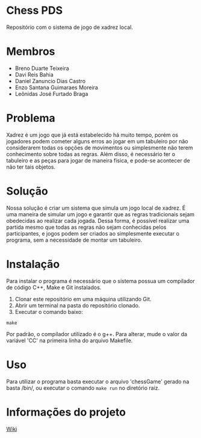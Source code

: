 # Chess PDS
Repositório com o sistema de jogo de xadrez local.

# Membros
* Breno Duarte Teixeira
* Davi Reis Bahia
* Daniel Zanuncio Dias Castro
* Enzo Santana Guimaraes Moreira
* Leônidas José Furtado Braga

# Problema
Xadrez é um jogo que já está estabelecido há muito tempo, porém os jogadores podem cometer alguns erros ao jogar em um tabuleiro por não considerarem todas os opções de movimentos ou simplesmente não terem conhecimento sobre todas as regras. Além disso, é necessário ter o tabuleiro e as peças para jogar de maneira física, e pode-se acontecer de não ter tais objetos.

# Solução
Nossa solução é criar um sistema que simula um jogo local de xadrez. É uma maneira de simular um jogo e garantir que as regras tradicionais sejam obedecidas ao realizar cada jogada. Dessa forma, é possível realizar uma partida mesmo que todas as regras não sejam conhecidas pelos participantes, e jogos podem ser criados ao simplesmente executar o programa, sem a necessidade de montar um tabuleiro.

# Instalação
Para instalar o programa é necessário que o sistema possua um compilador de código C++, Make e Git instalados.<br>
1. Clonar este repositório em uma máquina utilizando Git.
2. Abrir um terminal na pasta do repositório clonado.
3. Executar o comando baixo:
```
make 
```
Por padrão, o compilador utilizado é o g++. Para alterar, mude o valor da variável 'CC' na primeira linha do arquivo Makefile.

# Uso
Para utilizar o programa basta executar o arquivo 'chessGame' gerado na basta /bin/, ou executar o comando ``make run`` no diretório raiz.

# Informações do projeto
[Wiki](https://github.com/pds-chess/chess/wiki)
